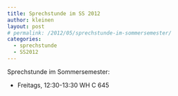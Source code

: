 ```yaml
---
title: Sprechstunde im SS 2012
author: kleinen
layout: post
# permalink: /2012/05/sprechstunde-im-sommersemester/
categories:
  - sprechstunde
  - SS2012
---
```

Sprechstunde im Sommersemester:

*   Freitags, 12:30-13:30 WH C 645
